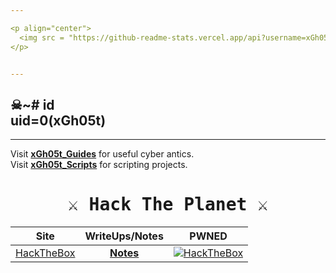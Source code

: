 ```yaml
---

<p align="center">
  <img src = "https://github-readme-stats.vercel.app/api?username=xGh05t&show_icons=true&theme=dracula">
</p>


---
```

## ☠~# id <br> uid=0(xGh05t)

---
Visit [**xGh05t_Guides**](https://github.com/xGh05t/xGuides) for useful cyber antics.
<br>
Visit [**xGh05t_Scripts**](https://github.com/xGh05t/xScripts) for scripting projects.

<h1 align="center">
  <samp>
    <b>
       ⚔️ Hack The Planet ⚔️
    </b>
  </samp>
</h1>

<div align="center">
  
| Site | WriteUps/Notes | PWNED | 
|:---:|:---:|:---:|
| [HackTheBox](https://app.hackthebox.com/profile/355956) | [**Notes**](https://github.com/xGh05t/HTB) | <a href="https://app.hackthebox.com/profile/355956"><img src="http://www.hackthebox.com/badge/image/355956" alt="HackTheBox"></a> |

  
</div>
